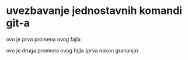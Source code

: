 # uvezbavanje jednostavnih komandi git-a

ovo je prva promena ovog fajla

ovo je druga promena ovog fajla (prva nakon grananja)